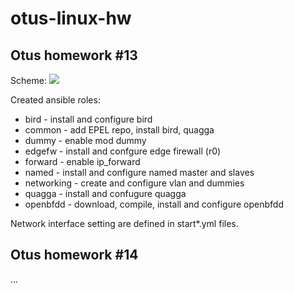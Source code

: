 # otus-linux-hw

## Otus homework #13

Scheme:
![](https://imgur.com/DAXnpvp.png)

Created ansible roles:
- bird - install and configure bird
- common - add EPEL repo, install bird, quagga
- dummy - enable mod dummy
- edgefw - install and confgure edge firewall (r0)
- forward - enable ip_forward
- named - install and configure named master and slaves 
- networking - create and configure vlan and dummies
- quagga - install and confugure quagga
- openbfdd - download, compile, install and configure openbfdd

Network interface setting are defined in start\*.yml files.

## Otus homework #14
...